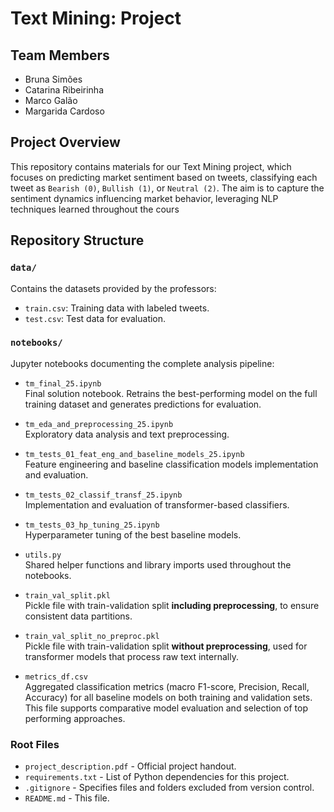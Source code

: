 # Text Mining: Project

## Team Members
- Bruna Simões  
- Catarina Ribeirinha  
- Marco Galão  
- Margarida Cardoso  

## Project Overview
This repository contains materials for our Text Mining project, which focuses on predicting market sentiment based on tweets, classifying each tweet as `Bearish (0)`, `Bullish (1)`, or `Neutral (2)`. The aim is to capture the sentiment dynamics influencing market behavior, leveraging NLP techniques learned throughout the cours

## Repository Structure

### `data/`
Contains the datasets provided by the professors:
- `train.csv`: Training data with labeled tweets.
- `test.csv`: Test data for evaluation.

### `notebooks/`
Jupyter notebooks documenting the complete analysis pipeline:

- `tm_final_25.ipynb`  
  Final solution notebook. Retrains the best-performing model on the full training dataset and generates predictions for evaluation.
  
- `tm_eda_and_preprocessing_25.ipynb`  
  Exploratory data analysis and text preprocessing.

- `tm_tests_01_feat_eng_and_baseline_models_25.ipynb`  
  Feature engineering and baseline classification models implementation and evaluation.

- `tm_tests_02_classif_transf_25.ipynb`  
  Implementation and evaluation of transformer-based classifiers.

- `tm_tests_03_hp_tuning_25.ipynb`  
  Hyperparameter tuning of the best baseline models.

- `utils.py`  
  Shared helper functions and library imports used throughout the notebooks.

- `train_val_split.pkl`  
  Pickle file with train-validation split **including preprocessing**, to ensure consistent data partitions.

- `train_val_split_no_preproc.pkl`  
  Pickle file with train-validation split **without preprocessing**, used for transformer models that process raw text internally.

- `metrics_df.csv`  
  Aggregated classification metrics (macro F1-score, Precision, Recall, Accuracy) for all baseline models on both training and validation sets. This file supports comparative model evaluation and selection of top performing approaches.

### Root Files
- `project_description.pdf` - Official project handout. 
- `requirements.txt` - List of Python dependencies for this project.
- `.gitignore` - Specifies files and folders excluded from version control.
- `README.md` - This file.

